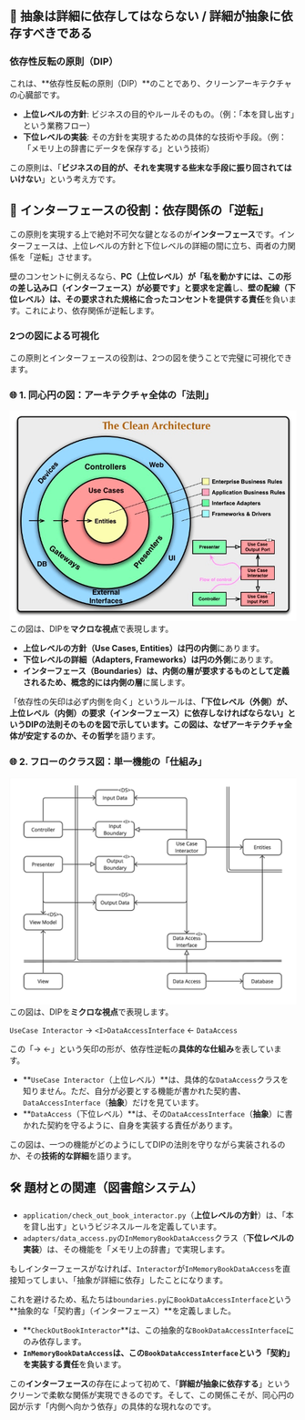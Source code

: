 ## 🤔 抽象は詳細に依存してはならない / 詳細が抽象に依存すべきである

### 依存性反転の原則（DIP）

これは、**依存性反転の原則（DIP）**のことであり、クリーンアーキテクチャの心臓部です。

* **上位レベルの方針**: ビジネスの目的やルールそのもの。（例：「本を貸し出す」という業務フロー）
* **下位レベルの実装**: その方針を実現するための具体的な技術や手段。（例：「メモリ上の辞書にデータを保存する」という技術）

この原則は、「**ビジネスの目的が、それを実現する些末な手段に振り回されてはいけない**」という考え方です。

## 🛂 インターフェースの役割：依存関係の「逆転」

この原則を実現する上で絶対不可欠な鍵となるのが**インターフェース**です。インターフェースは、上位レベルの方針と下位レベルの詳細の間に立ち、両者の力関係を「逆転」させます。

壁のコンセントに例えるなら、**PC（上位レベル）**が「私を動かすには、この形の差し込み口（**インターフェース**）が必要です」と**要求を定義**し、**壁の配線（下位レベル）**は、その要求された規格に合ったコンセントを**提供する責任**を負います。これにより、依存関係が逆転します。

### 2つの図による可視化

この原則とインターフェースの役割は、2つの図を使うことで完璧に可視化できます。

### 🌐 **1. 同心円の図：アーキテクチャ全体の「法則」**
![クリーンアーキテクチャ・同心円](../クリーンアーキテクチャ・同心円.png)
この図は、DIPを**マクロな視点**で表現します。

* **上位レベルの方針（Use Cases, Entities）**は円の**内側**にあります。
* **下位レベルの詳細（Adapters, Frameworks）**は円の**外側**にあります。
* **インターフェース（Boundaries）**は、内側の層が要求するものとして定義されるため、概念的には**内側の層**に属します。

「依存性の矢印は必ず内側を向く」というルールは、**「下位レベル（外側）が、上位レベル（内側）の要求（インターフェース）に依存しなければならない」**というDIPの法則そのものを図で示しています。この図は、なぜアーキテクチャ全体が安定するのか、その**哲学**を語ります。

### 🌐 **2. フローのクラス図：単一機能の「仕組み」**
![クリーンアーキテクチャ・クラス図](../クリーンアーキテクチャ・クラス図.png)
この図は、DIPを**ミクロな視点**で表現します。

`UseCase Interactor` → `<I>DataAccessInterface` ← `DataAccess`

この「→ ←」という矢印の形が、依存性逆転の**具体的な仕組み**を表しています。

* **`UseCase Interactor`（上位レベル）**は、具体的な`DataAccess`クラスを知りません。ただ、自分が必要とする機能が書かれた契約書、`DataAccessInterface`（**抽象**）だけを見ています。
* **`DataAccess`（下位レベル）**は、その`DataAccessInterface`（**抽象**）に書かれた契約を守るように、自身を実装する責任があります。

この図は、一つの機能がどのようにしてDIPの法則を守りながら実装されるのか、その**技術的な詳細**を語ります。

## 🛠️ 題材との関連（図書館システム）

* `application/check_out_book_interactor.py`（**上位レベルの方針**）は、「本を貸し出す」というビジネスルールを定義しています。
* `adapters/data_access.py`の`InMemoryBookDataAccess`クラス（**下位レベルの実装**）は、その機能を「メモリ上の辞書」で実現します。

もしインターフェースがなければ、`Interactor`が`InMemoryBookDataAccess`を直接知ってしまい、「抽象が詳細に依存」したことになります。

これを避けるため、私たちは`boundaries.py`に`BookDataAccessInterface`という**抽象的な「契約書」（インターフェース）**を定義しました。

* **`CheckOutBookInteractor`**は、この抽象的な`BookDataAccessInterface`にのみ依存します。
* **`InMemoryBookDataAccess`**は、この`BookDataAccessInterface`という「契約」を**実装する責任**を負います。

この**インターフェース**の存在によって初めて、「**詳細が抽象に依存する**」というクリーンで柔軟な関係が実現できるのです。そして、この関係こそが、同心円の図が示す「内側へ向かう依存」の具体的な現れなのです。